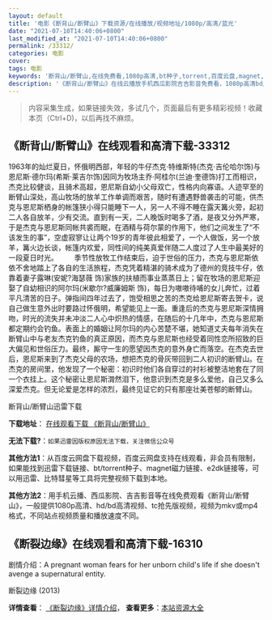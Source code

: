 ```yaml
---
layout: default
title: '电影《断背山/断臂山》下载资源/在线播放/视频地址/1080p/高清/蓝光'
date: "2021-07-10T14:40:06+0800"
last_modified_at: "2021-07-10T14:40:06+0800"
permalink: /33312/
categories: 电影
cover:
tags: 电影
keywords: '断背山/断臂山,在线免费看,1080p高清,bt种子,torrent,百度云盘,magnet,磁力链,迅雷下载资源'
description: '《断背山/断臂山》在线云播放手机西瓜影院吉吉影音免费看，1080p高清bd/hd未删减完整版和tc抢先枪版，mkv/mp4格式，附带bt/torrent种子、magnet/磁力链、百度云盘、网盘资源迅雷下载链接'
---
```


>内容采集生成，如果链接失效，多试几个，页面最后有更多精彩视频！收藏本页（Ctrl+D)，以后再找不麻烦。


## 《断背山/断臂山》在线观看和高清下载-33312

1963年的灿烂夏日，怀俄明西部，年轻的牛仔杰克·特维斯特(杰克·吉伦哈尔饰)与恩尼斯·德尔玛(希斯·莱吉尔饰)因同为牧场主乔&middot;阿桂尔(兰迪·奎德饰)打工而相识，杰克比较健谈，且骑术高超，恩尼斯自幼小父母双亡，性格内向寡语。人迹罕至的断臂山深处，高山牧场的放羊工作单调而艰苦，随时有遭遇野兽袭击的可能，供杰克与恩尼斯栖身的帐篷狭小得只能睡下一人，另一人不得不睡在露天篝火旁，起初二人各自放羊，少有交流。直到有一天，二人晚饭时喝多了酒，是夜又分外严寒，于是杰克与恩尼斯同帐共裘而眠，在酒精与荷尔蒙的作用下，他们之间发生了“不该发生的事”，空虚寂寥让让两个19岁的青年彼此相爱了，一个人做饭，另一个放羊，篝火边长谈，帐篷内欢爱，同性间的纯美真爱伴随二人度过了人生中最美好的一段夏日时光。 　　季节性放牧工作结束后，迫于世俗的压力，杰克与恩尼斯依依不舍地踏上了各自的生活旅程，杰克凭着精湛的骑术成为了德州的竞技牛仔，依靠着妻子露琳(安妮?海瑟薇 饰)家族的扶植而事业蒸蒸日上；留在牧场的恩尼斯迎娶了自幼相识的阿尔玛(米歇尔?威廉姆斯 饰)，每日为嗷嗷待哺的女儿奔忙，过着平凡清苦的日子。弹指间四年过去了，饱受相思之苦的杰克给恩尼斯寄去贺卡，说自己做生意外出时要路过怀俄明，希望能见上一面。重逢后的杰克与恩尼斯深情拥吻，时光的流失并未冲淡二人心中炽热的情感，在随后的十几年中，杰克与恩尼斯都定期约会钓鱼。表面上的婚姻让阿尔玛的内心苦楚不堪，她知道丈夫每年消失在断臂山中与老友杰克钓鱼的真正原因，而杰克与恩尼斯也经受着同性恋所招致的巨大偏见和世俗压力。最终，厮守一生的愿望因杰克的意外身亡而落空。在杰克去世后，恩尼斯来到了杰克父母的农场，想把杰克的骨灰带回到二人初识的断臂山。在杰克的房间里，他发现了一个秘密：初识时他们各自穿过的衬衫被整洁地套在了同一个衣挂上。这个秘密让恩尼斯潸然泪下，他意识到杰克是多么爱他，自己又多么深爱杰克。但无论爱是怎样的浓烈，最终见证它的只有那座壮美苍郁的断臂山。


断背山/断臂山迅雷下载

**下载地址**： [在线观看下载 《断背山/断臂山》](https://www.993dy.com//vod-detail-id-15459.html) 


**无法下载?**：`如果迅雷因版权原因无法下载，关注微信公众号 `

**其他方法1**：从百度云网盘下载视频，百度云网盘支持在线观看，非会员有限制，如果能找到迅雷下载链接、bt/torrent种子、magnet磁力链接、e2dk链接等，可以用迅雷、比特彗星等工具将完整视频下载到本地。

**其他方法2**：用手机云播、西瓜影院、吉吉影音等在线免费观看《断背山/断臂山》，一般提供1080p高清、hd/bd高清视频、tc抢先版视频，视频为mkv或mp4格式，不同站点视频质量和播放速度不同。


## 《断裂边缘》在线观看和高清下载-16310

剧情介绍：A pregnant woman fears for her unborn child's life if she doesn't avenge a supernatural entity.


断裂边缘 (2013)

**详情查看**： [《断裂边缘》详情介绍](/movie/16310/)， **查看更多**：[本站资源大全](/movie/t/all/)

